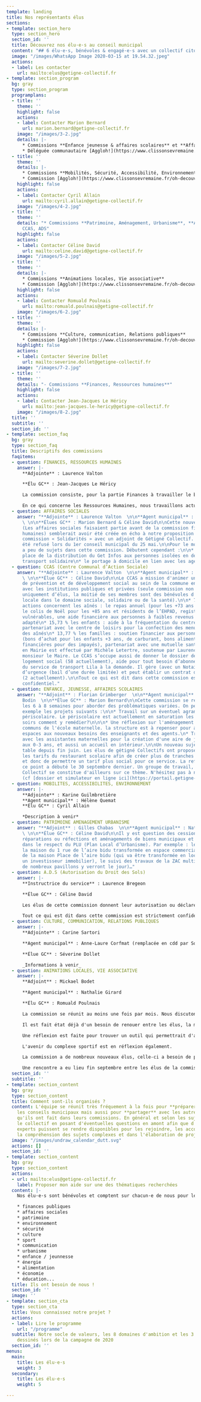 ```yaml
---
template: landing
title: Nos représentants élus
sections:
- template: section_hero
  type: section_hero
  section_id: ''
  title: Découvrez nos élu·e·s au conseil municipal
  content: "## 6 élu·e·s, bénévoles & engagé·e·s avec un collectif citoyen"
  image: "/images/WhatsApp Image 2020-03-15 at 19.54.32.jpeg"
  actions:
  - label: Les contacter
    url: mailto:elus@getigne-collectif.fr
- template: section_program
  bg: gray
  type: section_program
  programplans:
  - title: ''
    theme: ''
    highlight: false
    actions:
    - label: Contacter Marion Bernard
      url: marion.bernard@getigne-collectif.fr
    image: "/images/3-2.jpg"
    details: |-
      * Commissions **Enfance jeunesse & affaires scolaires** et **Affaires sociales**
      * Déléguée communautaire [Aggloh!](https://www.clissonsevremaine.fr/oh-decouvrir/16-communes/fiche-individuelle/annuaire/marion-bernard/) - [Membre titulaire Collecte des déchets](http://environnement.clissonsevremaine.fr/)
  - title: ''
    theme: ''
    details: |-
      * Commissions **Mobilités, Sécurité, Accessibilité, Environnement**
      * Commission [Aggloh!](https://www.clissonsevremaine.fr/oh-decouvrir/16-communes/fiche-individuelle/annuaire/marion-bernard/) **Établissements aquatiques**
    highlight: false
    actions:
    - label: Contacter Cyril Allain
      url: mailto:cyril.allain@getigne-collectif.fr
    image: "/images/4-2.jpg"
  - title: ''
    theme: ''
    details: "* Commissions **Patrimoine, Aménagement, Urbanisme**, **Affaires sociales**,
      CCAS, ADS"
    highlight: false
    actions:
    - label: Contacter Céline David
      url: mailto:celine.david@getigne-collectif.fr
    image: "/images/5-2.jpg"
  - title: ''
    theme: ''
    details: |-
      * Commissions **Animations locales, Vie associative**
      * Commission [Aggloh!](https://www.clissonsevremaine.fr/oh-decouvrir/16-communes/fiche-individuelle/annuaire/marion-bernard/) **Urbanisme**
    highlight: false
    actions:
    - label: Contacter Romuald Poulnais
      url: mailto:romuald.poulnais@getigne-collectif.fr
    image: "/images/6-2.jpg"
  - title: ''
    theme: ''
    details: |-
      * Commissions **Culture, communication, Relations publiques**
      * Commission [Aggloh!](https://www.clissonsevremaine.fr/oh-decouvrir/16-communes/fiche-individuelle/annuaire/marion-bernard/) **Petite enfance**
    highlight: false
    actions:
    - label: Contacter Séverine Dollet
      url: mailto:severine.dollet@getigne-collectif.fr
    image: "/images/7-2.jpg"
  - title: ''
    theme: ''
    details: "- Commissions **Finances, Ressources humaines**"
    highlight: false
    actions:
    - label: Contacter Jean-Jacques Le Héricy
      url: mailto:jean-jacques.le-hericy@getigne-collectif.fr
    image: "/images/8-2.jpg"
  title: ''
  subtitle: ''
  section_id: ''
- template: section_faq
  bg: gray
  type: section_faq
  title: Descriptifs des commissions
  faqitems:
  - question: FINANCES, RESSOURCES HUMAINES
    answer: |-
      **Adjointe** : Laurence Valton

      **Élu GC** : Jean-Jacques Le Héricy

      La commission consiste, pour la partie Finances à travailler le budget prévisionnel de la mairie, puis d’effectuer des ajustements en cours de mandat, de gérer des dépenses imprévues de façon à conserver un bon équilibre général.

      En ce qui concerne les Ressources Humaines, nous travaillons actuellement sur la façon de proposer le télétravail aux agents de la mairie.
  - question: AFFAIRES SOCIALES
    answer: "**Adjointe** : Laurence Valton  \n\n**Agent municipal** : Michèle Letertre
      \ \n\n**Élues GC** : Marion Bernard & Céline David\n\nCette nouvelle commission
      (Les affaires sociales faisaient partie avant de la commission finances et ressources
      humaines) semblerait avoir été créée en écho à notre proposition de créer une
      commission « Solidarités » avec un adjoint de Gétigné Collectif. Cela nous avait
      été refusé lors du 1er conseil municipal du 25 mai.\n\nPour le moment, il y
      a peu de sujets dans cette commission. Débutent cependant :\n\n* les mises en
      place de la distribution du Get Infos aux personnes isolées en demande\n* le
      transport solidaire\n* le portage à domicile en lien avec les agents de la Médiathèque."
  - question: CCAS (Centre Communal d’Action Sociale)
    answer: "**Adjointe** : Laurence Valton  \n\n**Agent municipal** : Michèle Letertre
      \ \n\n**Élue GC** : Céline David\n\nLe CCAS a mission d'animer une action générale
      de prévention et de développement social au sein de la commune en liaison étroite
      avec les institutions publiques et privées (seule commission non constituée
      uniquement d’élus, la moitié de ses membres sont des bénévoles d’association
      locale dans le domaine sociale, solidaire ou de la santé).\n\n* 70,50 % des
      actions concernent les aînés : le repas annuel (pour les +73 ans et leur conjoint),
      le colis de Noël pour les +85 ans et résidents de l’EHPAD, registre des personnes
      vulnérables, une aide financière aux personnes à faibles revenus pour le sport
      adapté\n* 15,73 % les enfants : aide à la fréquentation du centre de loisirs,
      partenariat avec le centre de loisirs pour la confection des menus du repas
      des aînés\n* 13,77 % les familles : soutien financier aux personnes en difficulté
      (bons d’achat pour les enfants +3 ans, de carburant, bons alimentaires, participations
      financières pour des impayés), partenariat avec une mutuelle santé\n\nL’accueil
      en Mairie est effectué par Michèle Letertre, soutenue par Laurence Valton et
      monsieur le Maire. Le CCAS s’occupe aussi de donner le dossier de demandes de
      logement social (58 actuellement), aide pour tout besoin d’abonnement ou d’utilisation
      du service de transport Lila à la demande. Il gère (avec un Notaire) un logement
      d’urgence (bail d’une durée limitée) et peut établir un contrat de prêt de vélo
      (2 actuellement).\n\nTout ce qui est dit dans cette commission est strictement
      confidentiel."
  - question: ENFANCE, JEUNESSE, AFFAIRES SCOLAIRES
    answer: "**Adjoint** : Florian Grimberger  \n\n**Agent municipal** : Laetitia
      Bodin  \n\n**Élue GC** : Marion Bernard\n\nCette commission se réunira toutes
      les 6 à 8 semaines pour aborder des problématiques variées. On peut citer comme
      exemple les projets suivants :\n\n* Travail sur un éventuel agrandissement du
      périscolaire. Le périscolaire est actuellement en saturation les mardis et jeudis
      soirs comment y remédier?\n\n\n* Une réflexion sur l'aménagement des espaces
      communs de l'école maternelle. la structure est à repenser pour adapter les
      espaces aux nouveaux besoins des enseignants et des agents.\n* Travail en partenariat
      avec les assistantes maternelles pour la création d'une aire de jeux adaptée
      aux 0-3 ans, et aussi un accueil en intérieur.\n\nUn nouveau sujet est sur la
      table depuis fin juin. Les élus de gétigné Collectifs ont proposé de travailler
      les tarifs du restaurant scolaire afin de créer plus de tranches de quotient
      et donc de permettre un tarif plus social pour ce service. La refléxion sur
      ce point a débuté le 30 septembre dernier. Un groupe de travail, interne à Gétigné
      Collectif se constitue d'ailleurs sur ce thème. N'hésitez pas à nous rejoindre
      (cf [dossier et simulateur en ligne ici](https://portail.getigne-collectif.fr/simulateur-tarification-restaurant-scolaire-2021/))."
  - question: MOBILITES, ACCESSIBILITES, ENVIRONNEMENT
    answer: |-
      **Adjointe** : Karine Guilmbretière
      **Agent municipal** : Hélène Quemat
      **Élu GC** : Cyril Allain

      *Description à venir*
  - question: PATRIMOINE AMENAGEMENT URBANISME
    answer: "**Adjoint** : Gilles Chabas  \n\n**Agent municipal** : Nathalie Morisseau
      \ \n\n**Élue GC** : Céline David\n\nIl y est question des cessions, ventes,
      réparations ou réfections et aménagements de biens municipaux et patrimoniaux
      dans le respect du PLU (Plan Local d’Urbanisme). Par exemple : les travaux de
      la maison du 1 rue de l’aire bidu transformée en espace commercial, la vente
      de la maison Place de l’aire bidu (qui va être transformée en locations par
      un investisseur immobilier), le suivi des travaux de la ZAC multi-sites (où
      de nombreux pavillons y verront le jour)…"
  - question: A.D.S (Autorisation du Droit des Sols)
    answer: |-
      **Instructrice du service** : Laurence Bregeon

      **Élue GC** : Céline David

      Les élus de cette commission donnent leur autorisation ou déclarent un refus sur des dossiers (instruits préalablement par Laurence Bregeon) de Permis de construire, d’aménager, Déclaration Préalable et Certificat d'urbanisme. Une visite sur les lieux est parfois organisée en cas de besoin, selon la problématique.

      Tout ce qui est dit dans cette commission est strictement confidentiel.
  - question: CULTURE, COMMUNICATION, RELATIONS PUBLIQUES
    answer: |-
      **Adjointe** : Carine Sartori

      **Agent municipal** : Anne-Laure Corfmat (remplacée en cdd par Sophie Cherrier)

      **Élue GC** : Séverine Dollet

      _Informations à venir_
  - question: ANIMATIONS LOCALES, VIE ASSOCIATIVE
    answer: |-
      **Adjoint** : Mickael Bodet

      **Agent municipal** : Nathalie Girard

      **Élu GC** : Romuald Poulnais

      La commission se réunit au moins une fois par mois. Nous discutons des projets souhaités par la mairie, sur le développement de la vie associative à Gétigné et sur la manière de dynamiser la vie social locale.

      Il est fait état déjà d'un besoin de renouer entre les élus, la municipalité et l'ensemble des associations en créant des partenariats sur des projets.

      Une réflexion est faite pour trouver un outil qui permettrait d'avoir une meilleure visibilité des salles municipales, ainsi que de leur disponibilité.

      L'avenir du complexe sportif est en réflexion également.

      La commission a de nombreux nouveaux élus, celle-ci a besoin de prendre ses marques.

      Une rencontre a eu lieu fin septembre entre les élus de la commission et l'ensemble des représentants des associations. Une synthèse de celle-ci sera bientôt disponible.
  section_id: ''
  subtitle: ''
- template: section_content
  bg: gray
  type: section_content
  title: Comment sont-ils organisés ?
  content: L'équipe se réunit très fréquement à la fois pour **préparer ensemble**
    les conseils municipaux mais aussi pour **partager** avec les autres les avancées
    qu'ils ont fait dans leurs commissions. En général et selon les sujets, ils sollicitent
    le collectif en posant d'éventuelles questions en amont afin que d'éventuelles
    experts puissent se rendre disponibles pour les rejoindre, les accompagner dans
    la compréhension des sujets complexes et dans l'élaboration de projets / solutions.
  image: "/images/undraw_calendar_dutt.svg"
  actions: []
  section_id: ''
- template: section_content
  bg: gray
  type: section_content
  actions:
  - url: mailto:elus@getigne-collectif.fr
    label: Proposer mon aide sur une des thématiques recherchées
  content: |-
    Nos élu·e·s sont bénévoles et comptent sur chacun·e de nous pour les soutenir autant qu'on le peut. Nous avons tous des compétences qui peuvent être mis à profit aussi il ne faut pas hésiter à proposer votre aide à fortiori dans les domaines évidents comme la :

    * finances publiques
    * affaires sociales
    * patrimoine
    * environnement
    * sécurité
    * culture
    * sport
    * communication
    * urbanisme
    * enfance / jeunnesse
    * énergie
    * alimentation
    * économie
    * éducation...
  title: Ils ont besoin de nous !
  section_id: ''
  image: ''
- template: section_cta
  type: section_cta
  title: Vous connaissez notre projet ?
  actions:
  - label: Lire le programme
    url: "/programme"
  subtitle: Notre socle de valeurs, les 8 domaines d'ambition et les 3 grands projets
    dessinés lors de la campagne de 2020
  section_id: ''
menus:
  main:
    title: Les élu·e·s
    weight: 3
  secondary:
    title: Les élu·e·s
    weight: 5

---
```

